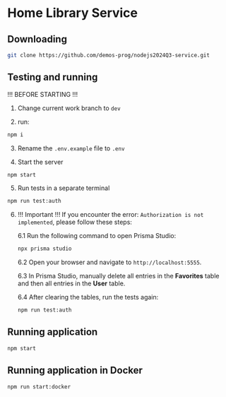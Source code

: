 # Home Library Service

## Downloading

```bash
git clone https://github.com/demos-prog/nodejs2024Q3-service.git
```

## Testing and running

!!! BEFORE STARTING !!!

1. Change current work branch to `dev`

2. run:

```bash
npm i
```

3. Rename the `.env.example` file to `.env`

4. Start the server

```bash
npm start
```

5. Run tests in a separate terminal

```bash
npm run test:auth
```

6. !!! Important !!! If you encounter the error: `Authorization is not implemented`, please follow these steps:

   6.1 Run the following command to open Prisma Studio:
   ```bash
   npx prisma studio
   ```

   6.2 Open your browser and navigate to `http://localhost:5555`. 

   6.3 In Prisma Studio, manually delete all entries in the **Favorites** table and then all entries in the **User** table.

   6.4 After clearing the tables, run the tests again:
   ```bash
   npm run test:auth
   ```

## Running application

```bash
npm start
```

## Running application in Docker

```bash
npm run start:docker
```
